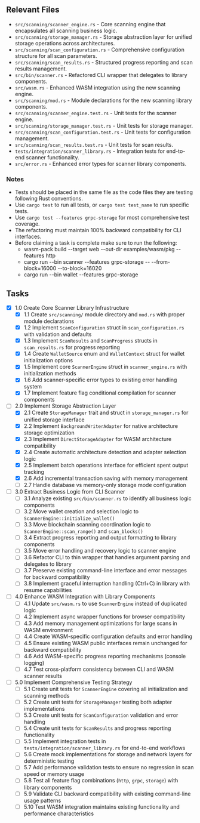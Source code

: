 ## Relevant Files

- `src/scanning/scanner_engine.rs` - Core scanning engine that encapsulates all scanning business logic.
- `src/scanning/storage_manager.rs` - Storage abstraction layer for unified storage operations across architectures.
- `src/scanning/scan_configuration.rs` - Comprehensive configuration structure for all scan parameters.
- `src/scanning/scan_results.rs` - Structured progress reporting and scan results management.
- `src/bin/scanner.rs` - Refactored CLI wrapper that delegates to library components.
- `src/wasm.rs` - Enhanced WASM integration using the new scanning engine.
- `src/scanning/mod.rs` - Module declarations for the new scanning library components.
- `src/scanning/scanner_engine.test.rs` - Unit tests for the scanner engine.
- `src/scanning/storage_manager.test.rs` - Unit tests for storage manager.
- `src/scanning/scan_configuration.test.rs` - Unit tests for configuration management.
- `src/scanning/scan_results.test.rs` - Unit tests for scan results.
- `tests/integration/scanner_library.rs` - Integration tests for end-to-end scanner functionality.
- `src/error.rs` - Enhanced error types for scanner library components.

### Notes

- Tests should be placed in the same file as the code files they are testing following Rust conventions.
- Use `cargo test` to run all tests, or `cargo test test_name` to run specific tests.
- Use `cargo test --features grpc-storage` for most comprehensive test coverage.
- The refactoring must maintain 100% backward compatibility for CLI interfaces.
- Before claiming a task is complete make sure to run the following:
   - wasm-pack build --target web --out-dir examples/wasm/pkg --features http
   - cargo run --bin scanner --features grpc-storage -- --from-block=16000 --to-block=16020
   - cargo run --bin wallet --features grpc-storage 

## Tasks

- [x] 1.0 Create Core Scanner Library Infrastructure
  - [x] 1.1 Create `src/scanning/` module directory and `mod.rs` with proper module declarations
  - [x] 1.2 Implement `ScanConfiguration` struct in `scan_configuration.rs` with validation and defaults
  - [x] 1.3 Implement `ScanResults` and `ScanProgress` structs in `scan_results.rs` for progress reporting
  - [x] 1.4 Create `WalletSource` enum and `WalletContext` struct for wallet initialization options
  - [x] 1.5 Implement core `ScannerEngine` struct in `scanner_engine.rs` with initialization methods
  - [x] 1.6 Add scanner-specific error types to existing error handling system
  - [x] 1.7 Implement feature flag conditional compilation for scanner components

- [ ] 2.0 Implement Storage Abstraction Layer
  - [x] 2.1 Create `StorageManager` trait and struct in `storage_manager.rs` for unified storage interface
  - [x] 2.2 Implement `BackgroundWriterAdapter` for native architecture storage optimization
  - [x] 2.3 Implement `DirectStorageAdapter` for WASM architecture compatibility
  - [x] 2.4 Create automatic architecture detection and adapter selection logic
  - [x] 2.5 Implement batch operations interface for efficient spent output tracking
  - [x] 2.6 Add incremental transaction saving with memory management
  - [ ] 2.7 Handle database vs memory-only storage mode configuration

- [ ] 3.0 Extract Business Logic from CLI Scanner
  - [ ] 3.1 Analyze existing `src/bin/scanner.rs` to identify all business logic components
  - [ ] 3.2 Move wallet creation and selection logic to `ScannerEngine::initialize_wallet()`
  - [ ] 3.3 Move blockchain scanning coordination logic to `ScannerEngine::scan_range()` and `scan_blocks()`
  - [ ] 3.4 Extract progress reporting and output formatting to library components
  - [ ] 3.5 Move error handling and recovery logic to scanner engine
  - [ ] 3.6 Refactor CLI to thin wrapper that handles argument parsing and delegates to library
  - [ ] 3.7 Preserve existing command-line interface and error messages for backward compatibility
  - [ ] 3.8 Implement graceful interruption handling (Ctrl+C) in library with resume capabilities

- [ ] 4.0 Enhance WASM Integration with Library Components
  - [ ] 4.1 Update `src/wasm.rs` to use `ScannerEngine` instead of duplicated logic
  - [ ] 4.2 Implement async wrapper functions for browser compatibility
  - [ ] 4.3 Add memory management optimizations for large scans in WASM environment
  - [ ] 4.4 Create WASM-specific configuration defaults and error handling
  - [ ] 4.5 Ensure existing WASM public interfaces remain unchanged for backward compatibility
  - [ ] 4.6 Add WASM-specific progress reporting mechanisms (console logging)
  - [ ] 4.7 Test cross-platform consistency between CLI and WASM scanner results

- [ ] 5.0 Implement Comprehensive Testing Strategy
  - [ ] 5.1 Create unit tests for `ScannerEngine` covering all initialization and scanning methods
  - [ ] 5.2 Create unit tests for `StorageManager` testing both adapter implementations
  - [ ] 5.3 Create unit tests for `ScanConfiguration` validation and error handling
  - [ ] 5.4 Create unit tests for `ScanResults` and progress reporting functionality
  - [ ] 5.5 Implement integration tests in `tests/integration/scanner_library.rs` for end-to-end workflows
  - [ ] 5.6 Create mock implementations for storage and network layers for deterministic testing
  - [ ] 5.7 Add performance validation tests to ensure no regression in scan speed or memory usage
  - [ ] 5.8 Test all feature flag combinations (`http`, `grpc`, `storage`) with library components
  - [ ] 5.9 Validate CLI backward compatibility with existing command-line usage patterns
  - [ ] 5.10 Test WASM integration maintains existing functionality and performance characteristics
